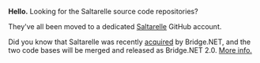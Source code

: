 **Hello.** Looking for the Saltarelle source code repositories?

They've all been moved to a dedicated [Saltarelle](https://github.com/saltarelle) GitHub account.

Did you know that Saltarelle was recently [acquired](http://bridge.net/bridge-acquires-saltarelle/) by Bridge.NET, and the two code bases will be merged and released as Bridge.NET 2.0. [More info.](http://bridge.net/bridge-acquires-saltarelle/)